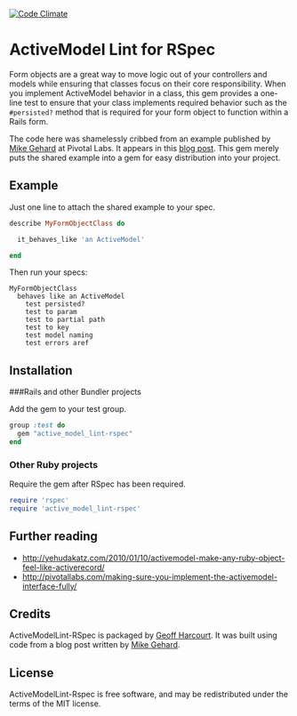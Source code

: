 [![Code
Climate](https://codeclimate.com/github/geoffharcourt/active_model_lint-rspec.png)](https://codeclimate.com/github/geoffharcourt/active_model_lint-rspec)

# ActiveModel Lint for RSpec

Form objects are a great way to move logic out of your controllers and models while ensuring that classes focus on their core responsibility. When you implement ActiveModel behavior in a class, this gem provides a one-line test to ensure that your class implements required behavior such as the ````#persisted?```` method that is required for your form object to function within a Rails form.

The code here was shamelessly cribbed from an example published by [Mike Gehard](http://github.com/msgehard) at Pivotal Labs. It appears in this [blog post](http://pivotallabs.com/making-sure-you-implement-the-activemodel-interface-fully/). This gem merely puts the shared example into a gem for easy distribution into your project.

## Example

Just one line to attach the shared example to your spec.

```ruby
describe MyFormObjectClass do

  it_behaves_like 'an ActiveModel'

end
```

Then run your specs:

```
MyFormObjectClass
  behaves like an ActiveModel
    test persisted?
    test to param
    test to partial path
    test to key
    test model naming
    test errors aref
```

## Installation

###Rails and other Bundler projects

Add the gem to your test group.

```ruby
group :test do
  gem "active_model_lint-rspec"
end
```

### Other Ruby projects

Require the gem after RSpec has been required.

```ruby
require 'rspec'
require 'active_model_lint-rspec'
```

## Further reading
* http://yehudakatz.com/2010/01/10/activemodel-make-any-ruby-object-feel-like-activerecord/
* http://pivotallabs.com/making-sure-you-implement-the-activemodel-interface-fully/

## Credits

ActiveModelLint-RSpec is packaged by [Geoff
Harcourt](http://github.com/geoffharcourt). It was built using code
from a blog post written by [Mike Gehard](http://github/msgehard).

## License

ActiveModelLint-Rspec is free software, and may be redistributed under the terms of the MIT license.
